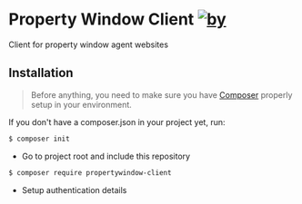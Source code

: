 Property Window Client [![by](https://img.shields.io/badge/by-%40marcgeurts-ff69b4.svg?style=flat-square)](https://bitbucket.org/geurtsmarc)
========================

Client for property window agent websites

## Installation

> Before anything, you need to make sure you have [Composer](https://getcomposer.org) properly setup in your environment.

If you don't have a composer.json in your project yet, run:
```bash
$ composer init
```

* Go to project root and include this repository
```bash
$ composer require propertywindow-client
```

* Setup authentication details



